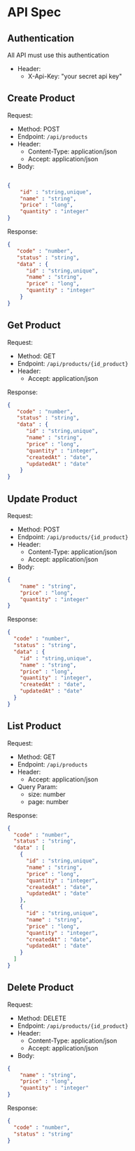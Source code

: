 # API Spec
## Authentication

All API must use this authentication
- Header:
  - X-Api-Key: "your secret api key"

## Create Product
Request:
- Method: POST
- Endpoint: `/api/products`
- Header: 
    - Content-Type: application/json
    - Accept: application/json
- Body: 

```json

{
    "id" : "string,unique",
    "name" : "string",
    "price" : "long",
    "quantity" : "integer"
}
```

Response: 

```json
{ 
   "code" : "number",
   "status" : "string",
   "data" : {
      "id" : "string,unique",
      "name" : "string",
      "price" : "long",
      "quantity" : "integer"
    }
}
```

## Get Product
Request:
- Method: GET
- Endpoint: `/api/products/{id_product}`
- Header:
    - Accept: application/json

Response:

```json
{ 
   "code" : "number",
   "status" : "string",
   "data" : {
      "id" : "string,unique",
      "name" : "string",
      "price" : "long",
      "quantity" : "integer",
      "createdAt" : "date",
      "updatedAt" : "date"
    }
}
```


## Update Product
Request:
- Method: POST
- Endpoint: `/api/products/{id_product}`
- Header:
  - Content-Type: application/json
  - Accept: application/json
- Body:

```json
{
    "name" : "string",
    "price" : "long",
    "quantity" : "integer"
}
```

Response:

```json
{
  "code" : "number",
  "status" : "string",
  "data" : {
    "id" : "string,unique",
    "name" : "string",
    "price" : "long",
    "quantity" : "integer",
    "createdAt" : "date",
    "updatedAt" : "date"
  }
}
```

## List Product
Request:
- Method: GET
- Endpoint: `/api/products`
- Header:
  - Accept: application/json
- Query Param:
  - size: number
  - page: number


Response:

```json
{
  "code" : "number",
  "status" : "string",
  "data" : [
    {
      "id" : "string,unique",
      "name" : "string",
      "price" : "long",
      "quantity" : "integer",
      "createdAt" : "date",
      "updatedAt" : "date"
    },
    {
      "id" : "string,unique",
      "name" : "string",
      "price" : "long",
      "quantity" : "integer",
      "createdAt" : "date",
      "updatedAt" : "date"
    }
  ]
}
```

## Delete Product
Request:
- Method: DELETE
- Endpoint: `/api/products/{id_product}`
- Header:
  - Content-Type: application/json
  - Accept: application/json
- Body:

```json
{
    "name" : "string",
    "price" : "long",
    "quantity" : "integer"
}
```

Response:

```json
{
  "code" : "number",
  "status" : "string"
}
```